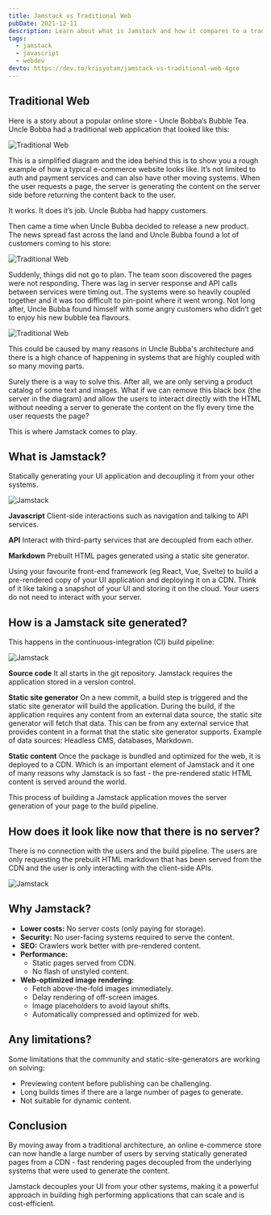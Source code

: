 ```yaml
---
title: Jamstack vs Traditional Web
pubDate: 2021-12-11
description: Learn about what is Jamstack and how it compares to a traditional website. We go through the steps involved in building one, the components that make up a Jamstack site and its advantages and limitations.
tags:
  - jamstack
  - javascript
  - webdev
devto: https://dev.to/krisyotam/jamstack-vs-traditional-web-4gco
---
```


## Traditional Web

Here is a story about a popular online store - Uncle Bobba’s Bubble Tea. Uncle Bobba had a traditional web application that looked like this:

![Traditional Web](/images/uploads/jamstack-1.png 'Traditional Web')

This is a simplified diagram and the idea behind this is to show you a rough example of how a typical e-commerce website looks like. It’s not limited to auth and payment services and can also have other moving systems. When the user requests a page, the server is generating the content on the server side before returning the content back to the user.

It works. It does it’s job. Uncle Bubba had happy customers.

Then came a time when Uncle Bubba decided to release a new product. The news spread fast across the land and Uncle Bubba found a lot of customers coming to his store:

![Traditional Web](/images/uploads/jamstack-2.png 'Traditional Web')

Suddenly, things did not go to plan. The team soon discovered the pages were not responding. There was lag in server response and API calls between services were timing out. The systems were so heavily coupled together and it was too difficult to pin-point where it went wrong. Not long after, Uncle Bubba found himself with some angry customers who didn’t get to enjoy his new bubble tea flavours.

![Traditional Web](/images/uploads/jamstack-3.png 'Traditional Web')

This could be caused by many reasons in Uncle Bubba's architecture and there is a high chance of happening in systems that are highly coupled with so many moving parts.

Surely there is a way to solve this. After all, we are only serving a product catalog of some text and images. What if we can remove this black box (the server in the diagram) and allow the users to interact directly with the HTML without needing a server to generate the content on the fly every time the user requests the page?

This is where Jamstack comes to play.

## What is Jamstack?

Statically generating your UI application and decoupling it from your other systems.

![Jamstack](/images/uploads/jamstack-4.png 'Jamstack')

**Javascript** Client-side interactions such as navigation and talking to API services.

**API** Interact with third-party services that are decoupled from each other.

**Markdown** Prebuilt HTML pages generated using a static site generator.

Using your favourite front-end framework (eg React, Vue, Svelte) to build a pre-rendered copy of your UI application and deploying it on a CDN. Think of it like taking a snapshot of your UI and storing it on the cloud. Your users do not need to interact with your server.

## How is a Jamstack site generated?

This happens in the continuous-integration (CI) build pipeline:

![Jamstack](/images/uploads/jamstack-5.png 'Jamstack')

**Source code** It all starts in the git repository. Jamstack requires the application stored in a version control.

**Static site generator** On a new commit, a build step is triggered and the static site generator will build the application. During the build, if the application requires any content from an external data source, the static site generator will fetch that data. This can be from any external service that provides content in a format that the static site generator supports. Example of data sources: Headless CMS, databases, Markdown.

**Static content** Once the package is bundled and optimized for the web, it is deployed to a CDN. Which is an important element of Jamstack and it one of many reasons why Jamstack is so fast - the pre-rendered static HTML content is served around the world.

This process of building a Jamstack application moves the server generation of your page to the build pipeline.

## How does it look like now that there is no server?

There is no connection with the users and the build pipeline. The users are only requesting the prebuilt HTML markdown that has been served from the CDN and the user is only interacting with the client-side APIs.

![Jamstack](/images/uploads/jamstack-6.png 'Jamstack')

## Why Jamstack?

- **Lower costs:** No server costs (only paying for storage).
- **Security:** No user-facing systems required to serve the content.
- **SEO:** Crawlers work better with pre-rendered content.
- **Performance:**
  - Static pages served from CDN.
  - No flash of unstyled content.
- **Web-optimized image rendering:**
  - Fetch above-the-fold images immediately.
  - Delay rendering of off-screen images.
  - Image placeholders to avoid layout shifts.
  - Automatically compressed and optimized for web.

## Any limitations?

Some limitations that the community and static-site-generators are working on solving:

- Previewing content before publishing can be challenging.
- Long builds times if there are a large number of pages to generate.
- Not suitable for dynamic content.

## Conclusion

By moving away from a traditional architecture, an online e-commerce store can now handle a large number of users by serving statically generated pages from a CDN - fast rendering pages decoupled from the underlying systems that were used to generate the content.

Jamstack decouples your UI from your other systems, making it a powerful approach in building high performing applications that can scale and is cost-efficient.
